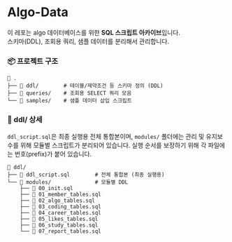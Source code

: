 # Algo-Data

이 레포는 algo 데이터베이스를 위한 **SQL 스크립트 아카이브**입니다.<br>
스키마(DDL), 조회용 쿼리, 샘플 데이터를 분리해서 관리합니다.

### 📦 프로젝트 구조
```
📂 .
├── 📂 ddl/        # 테이블/제약조건 등 스키마 정의 (DDL)
├── 📂 queries/    # 조회용 SELECT 쿼리 모음
└── 📂 samples/    # 샘플 데이터 삽입 스크립트
```

### 🧱 ddl/ 상세

`ddl_script.sql`은 최종 실행용 전체 통합본이며, `modules/` 폴더에는 관리 및 유지보수를 위해 모듈별 스크립트가 분리되어 있습니다. 실행 순서를 보장하기 위해 각 파일에는 번호(prefix)가 붙어 있습니다.

```
📂 ddl/
├── 📄 ddl_script.sql        # 전체 통합본 (최종 실행용)
└── 📂 modules/              # 모듈별 DDL
    ├── 📄 00_init.sql
    ├── 📄 01_member_tables.sql
    ├── 📄 02_algo_tables.sql
    ├── 📄 03_coding_tables.sql
    ├── 📄 04_career_tables.sql
    ├── 📄 05_likes_tables.sql
    ├── 📄 06_study_tables.sql
    └── 📄 07_report_tables.sql
```